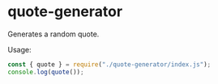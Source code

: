 # quote-generator
Generates a random quote.

Usage:
```JavaScript
const { quote } = require("./quote-generator/index.js");
console.log(quote());
```
